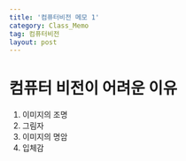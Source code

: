 ```yaml
---
title: '컴퓨터비전 메모 1'
category: Class_Memo
tag: 컴퓨터비전
layout: post
---
```


# 컴퓨터 비전이 어려운 이유
1. 이미지의 조명
2. 그림자
3. 이미지의 명암
4. 입체감

